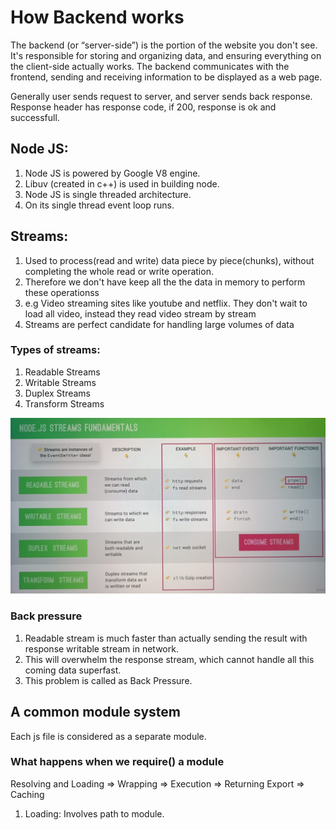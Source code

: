 # How Backend works

The backend (or “server-side”) is the portion of the website you don't see. It's responsible for storing and organizing data, and ensuring everything on the client-side actually works. The backend communicates with the frontend, sending and receiving information to be displayed as a web page.

Generally user sends request to server, and server sends back response.
Response header has response code, if 200, response is ok and successfull.

## Node JS:

1. Node JS is powered by Google V8 engine.
2. Libuv (created in c++) is used in building node.
3. Node JS is single threaded architecture.
4. On its single thread event loop runs.

## Streams:

1. Used to process(read and write) data piece by piece(chunks), without completing the whole read or write operation.
2. Therefore we don't have keep all the the data in memory to perform these operationss
3. e.g Video streaming sites like youtube and netflix. They don't wait to load all video, instead they read video stream by stream
4. Streams are perfect candidate for handling large volumes of data

### Types of streams:

1. Readable Streams
2. Writable Streams
3. Duplex Streams
4. Transform Streams

![Types of streams](./Streams.jpeg)

### Back pressure

1. Readable stream is much faster than actually sending the result with response writable stream in network.
2. This will overwhelm the response stream, which cannot handle all this coming data superfast.
3. This problem is called as Back Pressure.

## A common module system

Each js file is considered as a separate module.

### What happens when we require() a module

Resolving and Loading => Wrapping => Execution => Returning Export => Caching

1. Loading: Involves path to module.
